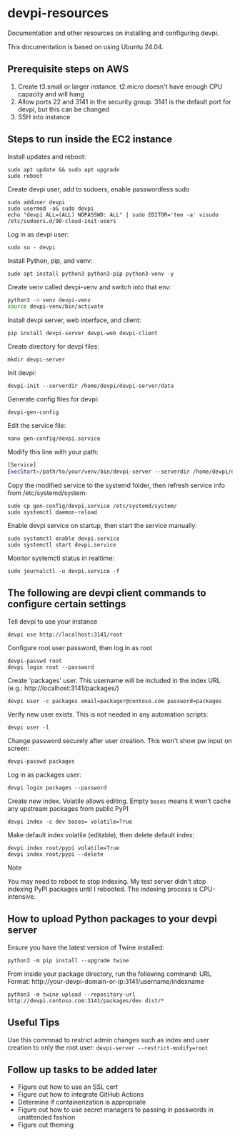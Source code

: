 # devpi-resources

Documentation and other resources on installing and configuring devpi.

This documentation is based on using Ubuntu 24.04. 

## Prerequisite steps on AWS

1. Create t3.small or larger instance. t2.micro doesn't have enough CPU capacity and will hang
2. Allow ports 22 and 3141 in the security group. 3141 is the default port for devpi, but this can be changed
3. SSH into instance

## Steps to run inside the EC2 instance

Install updates and reboot:

```shell
sudo apt update && sudo apt upgrade
sudo reboot
```

Create devpi user, add to sudoers, enable passwordless sudo

```shell
sudo adduser devpi
sudo usermod -aG sudo devpi
echo "devpi ALL=(ALL) NOPASSWD: ALL" | sudo EDITOR='tee -a' visudo /etc/sudoers.d/90-cloud-init-users
```

Log in as devpi user:

`sudo su - devpi`

Install Python, pip, and venv:

`sudo apt install python3 python3-pip python3-venv -y`

Create venv called devpi-venv and switch into that env:

```sh
python3 -m venv devpi-venv
source devpi-venv/bin/activate
```

Install devpi server, web interface, and client:

`pip install devpi-server devpi-web devpi-client`

Create directory for devpi files:

`mkdir devpi-server`

Init devpi:

`devpi-init --serverdir /home/devpi/devpi-server/data`

Generate config files for devpi:

`devpi-gen-config`

Edit the service file:

`nano gen-config/devpi.service`

Modify this line with your path:

```sh
[Service]
ExecStart=/path/to/your/venv/bin/devpi-server --serverdir /home/devpi/devpi-server/data --host 0.0.0.0 --port 3141
```

Copy the modified service to the systemd folder, then refresh service info from /etc/systemd/system:

```shell
sudo cp gen-config/devpi.service /etc/systemd/system/
sudo systemctl daemon-reload
```

Enable devpi service on startup, then start the service manually:

```shell
sudo systemctl enable devpi.service
sudo systemctl start devpi.service
```

Monitor systemctl status in realtime:

`sudo journalctl -u devpi.service -f`

## The following are devpi client commands to configure certain settings

Tell devpi to use your instance

`devpi use http://localhost:3141/root`

Configure root user password, then log in as root

```shell
devpi-passwd root
devpi login root --password
```

Create 'packages' user. This username will be included in the index URL (e.g.: http://localhost:3141/packages/)

`devpi user -c packages email=packager@contoso.com password=packages`

Verify new user exists. This is not needed in any automation scripts:

`devpi user -l`

Change password securely after user creation. This won't show pw input on screen:

`devpi-passwd packages`

Log in as packages user:

`devpi login packages --password`

Create new index. Volatile allows editing. Empty `bases` means
it won't cache any upstream packages from public PyPI

`devpi index -c dev bases= volatile=True`

Make default index volatile (editable), then delete default index:

```shell
devpi index root/pypi volatile=True
devpi index root/pypi --delete
```

>[!NOTE]
>You may need to reboot to stop indexing. My test server didn't stop indexing 
> PyPI packages until I rebooted. The indexing process is CPU-intensive.

## How to upload Python packages to your devpi server

Ensure you have the latest version of Twine installed:

`python3 -m pip install --upgrade twine`

From inside your package directory, run the following command:
URL Format: http://your-devpi-domain-or-ip:3141/username/indexname 

`python3 -m twine upload --repository-url http://devpi.contoso.com:3141/packages/dev dist/*`

## Useful Tips
Use this commnad to restrict admin changes such as index and user creation to only the root user:
`devpi-server --restrict-modify=root`

## Follow up tasks to be added later

- Figure out how to use an SSL cert
- Figure out how to integrate GitHub Actions
- Determine if containerization is appropriate
- Figure out how to use secret managers to passing in passwords in unattended fashion
- Figure out theming
